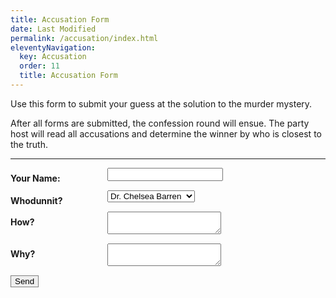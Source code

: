 ```yaml
---
title: Accusation Form
date: Last Modified
permalink: /accusation/index.html
eleventyNavigation:
  key: Accusation
  order: 11
  title: Accusation Form
---
```


<style type="text/css">
  /* modified from https://www.sanwebe.com/2014/08/css-html-forms-designs */
  .form-style-2 label{
    display: block;
    margin: 0px 0px 15px 0px;
  }
  .form-style-2 label > span{
    width: 150px;
    font-weight: bold;
    float: left;
    padding-top: 8px;
    padding-right: 5px;
  }
  .form-style-2 input.input-field,
  .form-style-2 .textarea-field,
  .form-style-2 .select-field{
    box-sizing: border-box;
    -webkit-box-sizing: border-box;
    -moz-box-sizing: border-box;
    border: 1px solid #C2C2C2;
    box-shadow: 1px 1px 4px #EBEBEB;
    -moz-box-shadow: 1px 1px 4px #EBEBEB;
    -webkit-box-shadow: 1px 1px 4px #EBEBEB;
    border-radius: 3px;
    -webkit-border-radius: 3px;
    -moz-border-radius: 3px;
    padding: 7px;
    outline: none;
  }
  .form-style-2 .input-field:focus,
  .form-style-2 .tel-number-field:focus,
  .form-style-2 .textarea-field:focus,
  .form-style-2 .select-field:focus{
    border: 1px solid #0C0;
  }
</style>

<p>Use this form to submit your guess at the solution to the murder mystery.</p>
<p>After all forms are submitted, the confession round will ensue. The party host will read all accusations and determine the winner by who is closest to the truth.</p>
<hr>
<div class="form-style-2">
  <form name="accusation" method="POST" netlify>
    <label for="name"><span>Your Name:</span><input type="text" name="name" /></label>
    <label><span>Whodunnit?</span><select name="who">
      <option value="Dr. Chelsea Barren">Dr. Chelsea Barren</option>
      <option value="Enrique Graves">Enrique Graves</option>
      <option value="Kathryn Lawless">Kathryn Lawless</option>
      <option value="Vicki D'Adly">Vicki D'Adly</option>
      <option value="Norman D'Adly">Norman D'Adly</option>
      <option value="Michael Nightshade">Michael Nightshade</option>
    </select></label>
    <label><span>How?</span><textarea name="how"></textarea></label>
    <label><span>Why?</span><textarea name="why"></textarea></label>
    <button type="submit" class="font-bold py-2 px-6 rounded" style="border:1px solid gray;">Send</button>
  </form>
</div>